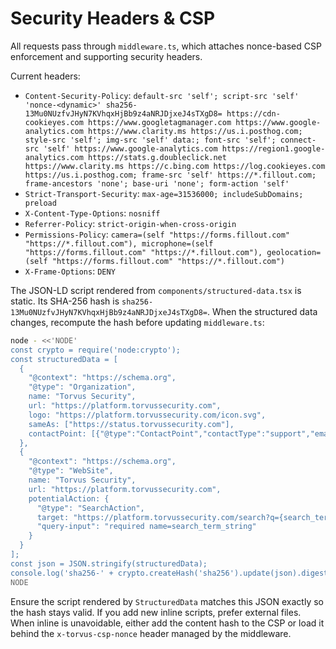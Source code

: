# Security Headers & CSP

All requests pass through `middleware.ts`, which attaches nonce-based CSP enforcement and supporting security headers.

Current headers:

- `Content-Security-Policy`: `default-src 'self'; script-src 'self' 'nonce-<dynamic>' sha256-13Mu0NUzfvJHyN7KVhqxHjBb9z4aNRJDjxeJ4sTXgD8= https://cdn-cookieyes.com https://www.googletagmanager.com https://www.google-analytics.com https://www.clarity.ms https://us.i.posthog.com; style-src 'self'; img-src 'self' data:; font-src 'self'; connect-src 'self' https://www.google-analytics.com https://region1.google-analytics.com https://stats.g.doubleclick.net https://www.clarity.ms https://c.bing.com https://log.cookieyes.com https://us.i.posthog.com; frame-src 'self' https://*.fillout.com; frame-ancestors 'none'; base-uri 'none'; form-action 'self'`
- `Strict-Transport-Security`: `max-age=31536000; includeSubDomains; preload`
- `X-Content-Type-Options`: `nosniff`
- `Referrer-Policy`: `strict-origin-when-cross-origin`
- `Permissions-Policy`: `camera=(self "https://forms.fillout.com" "https://*.fillout.com"), microphone=(self "https://forms.fillout.com" "https://*.fillout.com"), geolocation=(self "https://forms.fillout.com" "https://*.fillout.com")`
- `X-Frame-Options`: `DENY`

The JSON-LD script rendered from `components/structured-data.tsx` is static. Its SHA-256 hash is `sha256-13Mu0NUzfvJHyN7KVhqxHjBb9z4aNRJDjxeJ4sTXgD8=`. When the structured data changes, recompute the hash before updating `middleware.ts`:

```bash
node - <<'NODE'
const crypto = require('node:crypto');
const structuredData = [
  {
    "@context": "https://schema.org",
    "@type": "Organization",
    name: "Torvus Security",
    url: "https://platform.torvussecurity.com",
    logo: "https://platform.torvussecurity.com/icon.svg",
    sameAs: ["https://status.torvussecurity.com"],
    contactPoint: [{"@type":"ContactPoint","contactType":"support","email":"hello@torvussecurity.com"}]
  },
  {
    "@context": "https://schema.org",
    "@type": "WebSite",
    name: "Torvus Security",
    url: "https://platform.torvussecurity.com",
    potentialAction: {
      "@type": "SearchAction",
      target: "https://platform.torvussecurity.com/search?q={search_term_string}",
      "query-input": "required name=search_term_string"
    }
  }
];
const json = JSON.stringify(structuredData);
console.log('sha256-' + crypto.createHash('sha256').update(json).digest('base64'));
NODE
```

Ensure the script rendered by `StructuredData` matches this JSON exactly so the hash stays valid. If you add new inline scripts, prefer external files. When inline is unavoidable, either add the content hash to the CSP or load it behind the `x-torvus-csp-nonce` header managed by the middleware.
